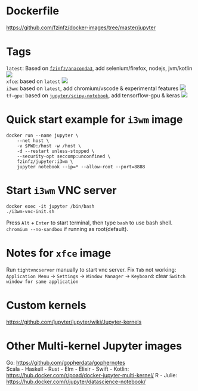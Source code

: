 # Dockerfile
https://github.com/fzinfz/docker-images/tree/master/jupyter  

# Tags

`latest`: Based on [`fzinfz/anaconda3`](https://hub.docker.com/r/fzinfz/anaconda3/), add selenium/firefox, nodejs, jvm/kotlin [![](https://images.microbadger.com/badges/image/fzinfz/jupyter.svg)](https://microbadger.com/images/fzinfz/jupyter)   
`xfce`:	based on `latest`  [![](https://images.microbadger.com/badges/image/fzinfz/jupyter:xfce.svg)](https://microbadger.com/images/fzinfz/jupyter:xfce)  
`i3wm`:	based on `latest`, add chromium/vscode & experimental features [![](https://images.microbadger.com/badges/image/fzinfz/jupyter:i3wm.svg)](https://microbadger.com/images/fzinfz/jupyter:i3wm)  
`tf-gpu`: based on [`jupyter/scipy-notebook`](https://github.com/jupyter/docker-stacks/#visual-overview), add tensorflow-gpu & keras [![](https://images.microbadger.com/badges/image/fzinfz/jupyter:tf-gpu.svg)](https://microbadger.com/images/fzinfz/jupyter:tf-gpu)  

# Quick start example for `i3wm` image

    docker run --name jupyter \
        --net host \
        -v $PWD:/host -w /host \
        -d --restart unless-stopped \
        --security-opt seccomp:unconfined \
        fzinfz/jupyter:i3wm \
        jupyter notebook --ip=* --allow-root --port=8888

# Start `i3wm` VNC server

    docker exec -it jupyter /bin/bash
    ./i3wm-vnc-init.sh

Press `Alt` + `Enter` to start terminal, then type `bash` to use bash shell.
`chromium --no-sandbox` if running as root(default).

# Notes for `xfce` image
Run `tightvncserver` manually to start vnc server.
Fix `Tab` not working: `Application Menu` -> `Settings` -> `Window Manager` -> `Keyboard`: clear `Switch window for same application`

# Custom kernels
https://github.com/jupyter/jupyter/wiki/Jupyter-kernels

# Other Multi-kernel Jupyter images
Go: https://github.com/gopherdata/gophernotes  
Scala - Haskell - Rust - Elm - Elixir - Swift - Kotlin: 
https://hub.docker.com/r/poad/docker-jupyter-multi-kernel/
R - Julie: https://hub.docker.com/r/jupyter/datascience-notebook/  